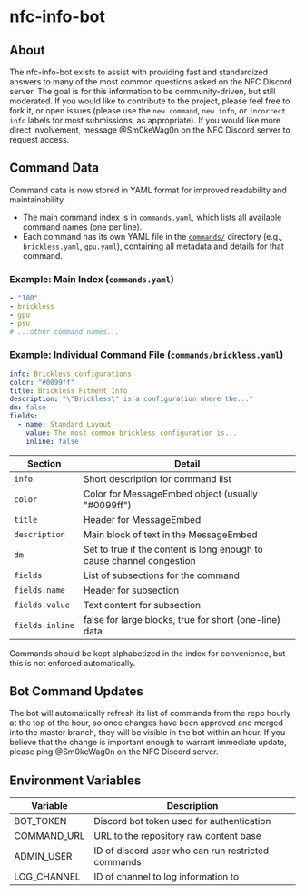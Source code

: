 # nfc-info-bot

## About

The nfc-info-bot exists to assist with providing fast and standardized answers to many of the most common questions asked on the NFC Discord server. The goal is for this information to be community-driven, but still moderated. If you would like to contribute to the project, please feel free to fork it, or open issues (please use the `new command`, `new info`, or `incorrect info` labels for most submissions, as appropriate). If you would like more direct involvement, message @Sm0keWag0n on the NFC Discord server to request access.

## Command Data

Command data is now stored in YAML format for improved readability and maintainability.

- The main command index is in [`commands.yaml`](commands.yaml), which lists all available command names (one per line).
- Each command has its own YAML file in the [`commands/`](commands/) directory (e.g., `brickless.yaml`, `gpu.yaml`), containing all metadata and details for that command.

### Example: Main Index (`commands.yaml`)
```yaml
- "180"
- brickless
- gpu
- psu
# ...other command names...
```

### Example: Individual Command File (`commands/brickless.yaml`)
```yaml
info: Brickless configurations
color: "#0099ff"
title: Brickless Fitment Info
description: "\"Brickless\" is a configuration where the..."
dm: false
fields:
  - name: Standard Layout
    value: The most common brickless configuration is...
    inline: false
```

| Section         | Detail                                                                 |
|-----------------|-----------------------------------------------------------------------|
| `info`          | Short description for command list                                    |
| `color`         | Color for MessageEmbed object (usually "#0099ff")                     |
| `title`         | Header for MessageEmbed                                               |
| `description`   | Main block of text in the MessageEmbed                                |
| `dm`            | Set to true if the content is long enough to cause channel congestion |
| `fields`        | List of subsections for the command                                   |
| `fields.name`   | Header for subsection                                                 |
| `fields.value`  | Text content for subsection                                           |
| `fields.inline` | false for large blocks, true for short (one-line) data                |

Commands should be kept alphabetized in the index for convenience, but this is not enforced automatically.

## Bot Command Updates

The bot will automatically refresh its list of commands from the repo hourly at the top of the hour, so once changes have been approved and merged into the master branch, they will be visible in the bot within an hour. If you believe that the change is important enough to warrant immediate update, please ping @Sm0keWag0n on the NFC Discord server.

## Environment Variables

| Variable | Description |
|-|-|
| BOT_TOKEN | Discord bot token used for authentication |
| COMMAND_URL | URL to the repository raw content base |
| ADMIN_USER | ID of discord user who can run restricted commands |
| LOG_CHANNEL | ID of channel to log information to |
